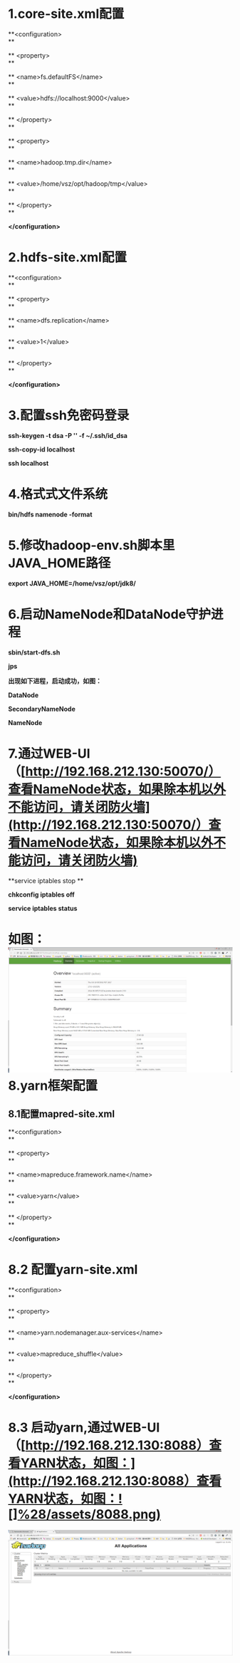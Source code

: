 # 1.core-site.xml配置

**&lt;configuration&gt;                                            
**

**  &lt;property&gt;                                            
**

**    &lt;name&gt;fs.defaultFS&lt;/name&gt;                                            
**

**    &lt;value&gt;hdfs://localhost:9000&lt;/value&gt;                                            
**

**  &lt;/property&gt;                                            
**

**  &lt;property&gt;                                            
**

**    &lt;name&gt;hadoop.tmp.dir&lt;/name&gt;                                            
**

**    &lt;value&gt;/home/vsz/opt/hadoop/tmp&lt;/value&gt;                                            
**

**  &lt;/property&gt;                                            
**

**&lt;/configuration&gt;**

# 2.hdfs-site.xml配置

**&lt;configuration&gt;                                        
**

**  &lt;property&gt;                                        
**

**    &lt;name&gt;dfs.replication&lt;/name&gt;                                        
**

**    &lt;value&gt;1&lt;/value&gt;                                        
**

**  &lt;/property&gt;                                        
**

**&lt;/configuration&gt;**

# 3.配置ssh免密码登录

**ssh-keygen -t dsa -P '' -f ~/.ssh/id\_dsa**

**ssh-copy-id localhost**

**ssh localhost**

# 4.格式式文件系统

**bin/hdfs namenode -format**

# 5.修改hadoop-env.sh脚本里JAVA\_HOME路径

**export JAVA\_HOME=/home/vsz/opt/jdk8/**

# 6.启动NameNode和DataNode守护进程

**sbin/start-dfs.sh**

**jps**

**出现如下进程，启动成功，如图：**

**DataNode**

**SecondaryNameNode**

**NameNode**

# 7.通过WEB-UI（[http://192.168.212.130:50070/）查看NameNode状态，如果除本机以外不能访问，请关闭防火墙](http://192.168.212.130:50070/）查看NameNode状态，如果除本机以外不能访问，请关闭防火墙)

**service iptables stop **

**chkconfig iptables off**

**service iptables status**

# 如图：![](/assets/50070.png)8.yarn框架配置

## 8.1配置mapred-site.xml

**&lt;configuration&gt;        
**

**    &lt;property&gt;        
**

**        &lt;name&gt;mapreduce.framework.name&lt;/name&gt;        
**

**        &lt;value&gt;yarn&lt;/value&gt;        
**

**    &lt;/property&gt;        
**

**&lt;/configuration&gt;**

# 8.2 配置yarn-site.xml

**&lt;configuration&gt;          
**

**    &lt;property&gt;          
**

**        &lt;name&gt;yarn.nodemanager.aux-services&lt;/name&gt;          
**

**        &lt;value&gt;mapreduce\_shuffle&lt;/value&gt;          
**

**    &lt;/property&gt;          
**

**&lt;/configuration&gt;**

# 8.3 启动yarn,通过WEB-UI（[http://192.168.212.130:8088）查看YARN状态，如图：](http://192.168.212.130:8088）查看YARN状态，如图：![]%28/assets/8088.png)

![](/assets/8088.png)



